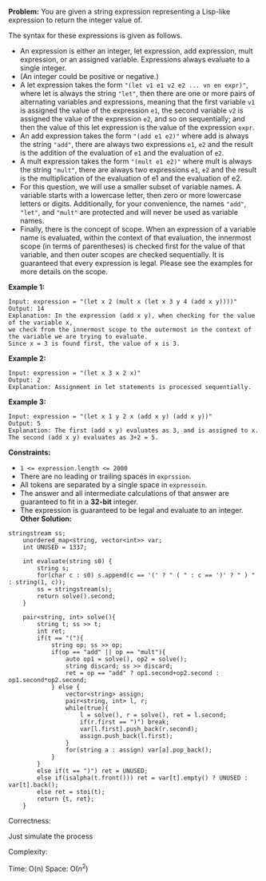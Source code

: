 **Problem:**
You are given a string expression representing a Lisp-like expression to return the integer value of.

The syntax for these expressions is given as follows.

- An expression is either an integer, let expression, add expression, mult expression, or an assigned variable. Expressions always evaluate to a single integer.
- (An integer could be positive or negative.)
- A let expression takes the form `"(let v1 e1 v2 e2 ... vn en expr)"`, where let is always the string `"let"`, then there are one or more pairs of alternating variables and expressions, meaning that the first variable `v1` is assigned the value of the expression `e1`, the second variable `v2` is assigned the value of the expression `e2`, and so on sequentially; and then the value of this let expression is the value of the expression `expr`.
- An add expression takes the form `"(add e1 e2)"` where add is always the string `"add"`, there are always two expressions `e1`, `e2` and the result is the addition of the evaluation of `e1` and the evaluation of `e2`.
- A mult expression takes the form `"(mult e1 e2)"` where mult is always the string `"mult"`, there are always two expressions `e1`, `e2` and the result is the multiplication of the evaluation of e1 and the evaluation of e2.
- For this question, we will use a smaller subset of variable names. A variable starts with a lowercase letter, then zero or more lowercase letters or digits. Additionally, for your convenience, the names `"add"`, `"let"`, and `"mult"` are protected and will never be used as variable names.
- Finally, there is the concept of scope. When an expression of a variable name is evaluated, within the context of that evaluation, the innermost scope (in terms of parentheses) is checked first for the value of that variable, and then outer scopes are checked sequentially. It is guaranteed that every expression is legal. Please see the examples for more details on the scope.

 

**Example 1:**

```
Input: expression = "(let x 2 (mult x (let x 3 y 4 (add x y))))"
Output: 14
Explanation: In the expression (add x y), when checking for the value of the variable x,
we check from the innermost scope to the outermost in the context of the variable we are trying to evaluate.
Since x = 3 is found first, the value of x is 3.
```

**Example 2:**

```
Input: expression = "(let x 3 x 2 x)"
Output: 2
Explanation: Assignment in let statements is processed sequentially.
```

**Example 3:**

```
Input: expression = "(let x 1 y 2 x (add x y) (add x y))"
Output: 5
Explanation: The first (add x y) evaluates as 3, and is assigned to x.
The second (add x y) evaluates as 3+2 = 5.
```

 

**Constraints:**

- `1 <= expression.length <= 2000`
- There are no leading or trailing spaces in `exprssion`.
- All tokens are separated by a single space in `expressoin`.
- The answer and all intermediate calculations of that answer are guaranteed to fit in a **32-bit** integer.
- The expression is guaranteed to be legal and evaluate to an integer.
**Other Solution:**
```
stringstream ss;
    unordered_map<string, vector<int>> var;
    int UNUSED = 1337;

    int evaluate(string s0) {
        string s;
        for(char c : s0) s.append(c == '(' ? " ( " : c == ')' ? " ) " : string(1, c)); 
        ss = stringstream(s);
        return solve().second;
    }

    pair<string, int> solve(){
        string t; ss >> t;
        int ret;
        if(t == "("){
            string op; ss >> op;
            if(op == "add" || op == "mult"){
                auto op1 = solve(), op2 = solve();
                string discard; ss >> discard;
                ret = op == "add" ? op1.second+op2.second : op1.second*op2.second;
            } else {
                vector<string> assign;
                pair<string, int> l, r;
                while(true){
                    l = solve(), r = solve(), ret = l.second;
                    if(r.first == ")") break;
                    var[l.first].push_back(r.second);
                    assign.push_back(l.first);
                }
                for(string a : assign) var[a].pop_back();
            }
        }
        else if(t == ")") ret = UNUSED;
        else if(isalpha(t.front())) ret = var[t].empty() ? UNUSED : var[t].back();
        else ret = stoi(t);
        return {t, ret};
    }
```
Correctness:

Just simulate the process

Complexity:

Time: O(n)
Space: O($n^2$)